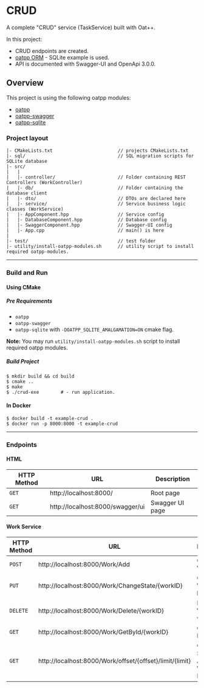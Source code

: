 # CRUD

A complete "CRUD" service (TaskService) built with Oat++.

In this project:

- CRUD endpoints are created.
- [oatpp ORM](https://oatpp.io/docs/components/orm/#high-level-overview) - SQLite example is used.
- API is documented with Swagger-UI and OpenApi 3.0.0.

## Overview

This project is using the following oatpp modules:

- [oatpp](https://github.com/oatpp/oatpp) 
- [oatpp-swagger](https://github.com/oatpp/oatpp-swagger)
- [oatpp-sqlite](https://github.com/oatpp/oatpp-sqlite)

### Project layout

```
|- CMakeLists.txt                        // projects CMakeLists.txt
|- sql/                                  // SQL migration scripts for SQLite database
|- src/
|   |
|   |- controller/                       // Folder containing REST Controllers (WorkController)
|   |- db/                               // Folder containing the database client
|   |- dto/                              // DTOs are declared here
|   |- service/                          // Service business logic classes (WorkService)
|   |- AppComponent.hpp                  // Service config
|   |- DatabaseComponent.hpp             // Database config
|   |- SwaggerComponent.hpp              // Swagger-UI config
|   |- App.cpp                           // main() is here
|
|- test/                                 // test folder
|- utility/install-oatpp-modules.sh      // utility script to install required oatpp-modules.
```

---

### Build and Run

#### Using CMake

##### Pre Requirements

- `oatpp` 
- `oatpp-swagger`
- `oatpp-sqlite` with `-DOATPP_SQLITE_AMALGAMATION=ON` cmake flag.

**Note:** You may run `utility/install-oatpp-modules.sh` script to install required oatpp modules.

##### Build Project

```
$ mkdir build && cd build
$ cmake ..
$ make 
$ ./crud-exe        # - run application.
```

#### In Docker

```
$ docker build -t example-crud .
$ docker run -p 8000:8000 -t example-crud
```

---

### Endpoints 

#### HTML

|HTTP Method|URL|Description|
|---|---|---|
|`GET`|http://localhost:8000/ | Root page |
|`GET`|http://localhost:8000/swagger/ui | Swagger UI page |

#### Work Service

|HTTP Method|URL|Description|
|---|---|---|
|`POST`|http://localhost:8000/Work/Add | Create new Work |
|`PUT`|http://localhost:8000/Work/ChangeState/{workID} | Change Work State by workID |
|`DELETE`|http://localhost:8000/Work/Delete/{workID} | Delete Work by workID |
|`GET`|http://localhost:8000/Work/GetById/{workID} | Get Work by workID |
|`GET`|http://localhost:8000/Work/offset/{offset}/limit/{limit} | Get the Specified Amount of Works with Paging |
